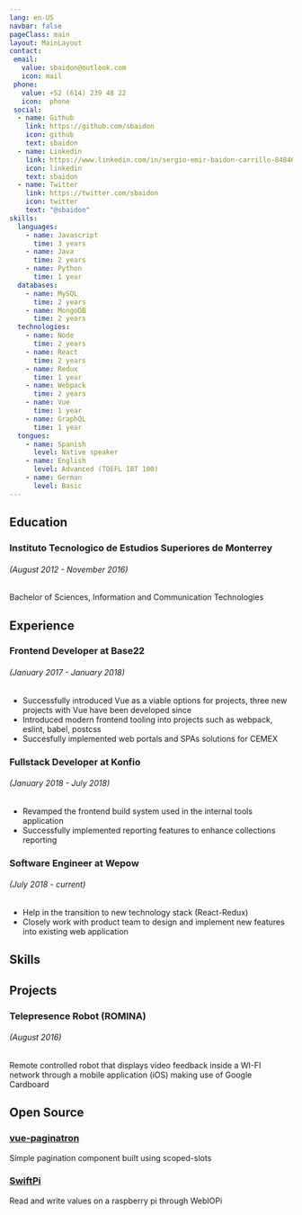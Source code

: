 ```yaml
---
lang: en-US
navbar: false
pageClass: main
layout: MainLayout
contact: 
 email: 
   value: sbaidon@outlook.com
   icon: mail
 phone:
   value: +52 (614) 239 48 22
   icon:  phone
 social: 
  - name: Github
    link: https://github.com/sbaidon 
    icon: github
    text: sbaidon
  - name: Linkedin
    link: https://www.linkedin.com/in/sergio-emir-baidon-carrillo-848464104/ 
    icon: linkedin
    text: sbaidon
  - name: Twitter
    link: https://twitter.com/sbaidon
    icon: twitter
    text: "@sbaidon"
skills:
  languages:
    - name: Javascript
      time: 3 years
    - name: Java
      time: 2 years
    - name: Python
      time: 1 year
  databases:
    - name: MySQL
      time: 2 years
    - name: MongoDB
      time: 2 years
  technologies:
    - name: Node
      time: 2 years
    - name: React
      time: 2 years
    - name: Redux
      time: 1 year 
    - name: Webpack
      time: 2 years
    - name: Vue
      time: 1 year
    - name: GraphQL
      time: 1 year
  tongues:
    - name: Spanish
      level: Native speaker
    - name: English
      level: Advanced (TOEFL IBT 100) 
    - name: German
      level: Basic
---
```


<main-header>
  <contact/>
</main-header>

## Education

### Instituto Tecnologico de Estudios Superiores de Monterrey 
###### (August 2012 - November 2016)
Bachelor of Sciences, Information and Communication Technologies 

## Experience
### Frontend Developer at Base22
###### (January 2017 - January 2018)
- Successfully introduced Vue as a viable options for projects, three new projects with Vue have been developed since
- Introduced modern frontend tooling into projects such as webpack, eslint, babel, postcss
- Succesfully implemented web portals and SPAs solutions for CEMEX 

### Fullstack Developer at Konfio
###### (January 2018 - July 2018)
- Revamped the frontend build system used in the internal tools application
- Successfully implemented reporting features to enhance collections reporting

### Software Engineer at Wepow
###### (July 2018 - current)
- Help in the transition to new technology stack (React-Redux)
- Closely work with product team to design and implement new features into existing web application 

## Skills
<skills/>

## Projects

### Telepresence Robot (ROMINA) 
###### (August 2016)
Remote controlled robot that displays video feedback inside a WI-FI network through a mobile application (iOS) making use of Google Cardboard

## Open Source
### [vue-paginatron](https://github.com/sbaidon/vue-paginatron)
Simple pagination component built using scoped-slots 

### [SwiftPi](https://github.com/sbaidon/SwiftPi)
Read and write values on a raspberry pi through WebIOPi 